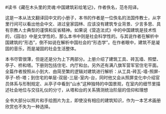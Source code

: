 \#读书《藏在木头里的灵魂:中国建筑彩绘笔记》，作者佚名，范冬阳译。

这是一本从法文翻译回中文的小册子，本书的作者是一位佚名的法国传教士，从字里行间可以看出他会中文、进过皇家园林、应该没有建筑专业背景、少言多思、具有宗教人士典型的谨慎和反省精神。如果说《营造法式》中的中国建筑是技术性的，《园冶》中是文学性的，那么本书中则是社会科学性的。与其说作者在解析中国建筑的“形态”，倒不如说在解析中国社会的“形态学”。在作者眼中，建筑不是凝固的音乐，而是凝固的社会生活整体。

本书尽管很薄，但是还是分为上下两部分。上册介绍了建筑工具、砖瓦墙、照壁、亭子、桥和塔。下册则包括住宅、内厅和台。另外还有满八旗军营军官住宅平面。全篇作者按照从小到大、由简至繁的逻辑对建筑进行解析：从工具-砖瓦-墙-照屏-亭子-桥-塔；到住宅的单层-双层-三层-室内-台，同时他又会从照屏变化中介绍官员体系与形制规定、从亭子中看到“山水”这种独特的中国景观，在室内的细节里描述社会地位与交往礼仪的分寸，从塔和台的关系猜测统治阶层的信仰和理想

全书大部分以照片和手绘图片为主，即使没有相应的建筑知识，作为一本艺术画册欣赏也不失为一种选择。